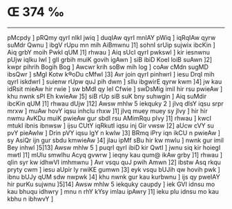 # Œ 374 ‰
---
pMcpdy ] pRQmy qyrI nIkI jwiq ] duqIAw qyrI mnIAY pWiq ] iqRqIAw qyrw
suMdr Qwnu ] ibgV rUpu mn mih AiBmwnu ]1] sohnI srUip sujwix ibcKin
] Aiq grbY moih PwkI qUM ]1] rhwau ] Aiq sUcI qyrI pwkswl ] kir
iesnwnu pUjw iqlku lwl ] glI grbih muiK govih igAwn ] siB ibiD
KoeI loiB suAwn ]2] kwpr pihrih Bogih Bog ] Awcwr krih soBw mih
log ] coAw cMdn sugMD ibsQwr ] sMgI Kotw k®oDu cMfwl ]3] Avr join qyrI
pinhwrI ] iesu DrqI mih qyrI iskdwrI ] suienw rUpw quJ pih dwm ]
sIlu ibgwirE qyrw kwm ]4] jw kau idRsit mieAw hir rwie ] sw bMdI qy
leI Cfwie ] swDsMig imil hir rsu pwieAw ] khu nwnk sPl Eh
kwieAw ]5] siB rUp siB suK bny suhwgin ] Aiq suMdir ibcKin qUM ]1]
rhwau dUjw ]12] Awsw mhlw 5 iekquky 2 ] jIvq dIsY iqsu srpr mrxw
] muAw hovY iqsu inhclu rhxw ]1] jIvq muey muey sy jIvy ] hir hir nwmu
AvKDu muiK pwieAw gur sbdI rsu AMimRqu pIvy ]1] rhwau ] kwcI mtukI
ibnis ibnwsw ] ijsu CUtY iqRkutI iqsu inj Gir vwsw ]2] aUcw cVY su pvY
pieAwlw ] Drin pVY iqsu lgY n kwlw ]3] BRmq iPry iqn ikCU n
pwieAw ] sy AsiQr ijn gur sbdu kmwieAw ]4] jIau ipMf sBu hir kw
mwlu ] nwnk gur imil Bey inhwl ]5]13] Awsw mhlw 5 ] puqrI qyrI
ibiD kir QwtI ] jwnu siq kir hoiegI mwtI ]1] mUlu smwlhu Acyq gvwrw
] ieqny kau qum@ ikAw grby ]1] rhwau ] qIin syr kw idhwVI imhmwnu ]
Avr vsqu quJ pwih Amwn ]2] ibstw Asq rkqu pryty cwm ] iesu aUpir
ly rwiKE gumwn ]3] eyk vsqu bUJih qw hovih pwk ] ibnu bUJy qUM sdw
nwpwk ]4] khu nwnk gur kau kurbwnu ] ijs qy pweIAY hir purKu sujwnu
]5]14] Awsw mhlw 5 iekquky caupdy ] iek GVI idnsu mo kau bhuqu
idhwry ] mnu n rhY kYsy imlau ipAwry ]1] ieku plu idnsu mo kau kbhu n
ibhwvY ]
####
